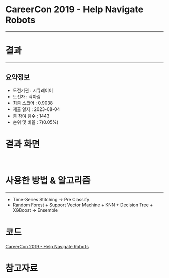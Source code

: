 # CareerCon 2019 - Help Navigate Robots
***
# 결과
***
## 요약정보
- 도전기관 : 시큐레이어
- 도전자 : 곽아람
- 최종 스코어 : 0.9038
- 제출 일자 : 2023-08-04
- 총 참여 팀수 : 1443
- 순위 및 비율 : 7(0.05%)

# 결과 화면
<img src="">
<img src="">

# 사용한 방법 & 알고리즘
***
- Time-Series Stitching → Pre Classify
- Random Forest + Support Vector Machine + KNN + Decision Tree + XGBoost → Ensemble
# 코드
[CareerCon 2019 - Help Navigate Robots]()
# 참고자료
